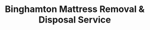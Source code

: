 ---
layout: location.njk
title: Binghamton Mattress Removal & Disposal Service
description: Professional mattress removal in Binghamton, NY. Next-day pickup  Licensed, insured, and eco-friendly serving the Triple Cities region.
permalink: /mattress-removal/new-york/binghamton/
city: Binghamton
state: New York
stateSlug: new-york
coordinates:
  lat: 42.0987
  lng: -75.9179
pricing:
  startingPrice: 125
  single: 125
  queen: 125
  king: 135
  boxSpring: 30
neighborhoods:
  - name: "Downtown Binghamton"
    zipCodes: ["13901"]
  - name: "Center City"
    zipCodes: ["13901"]
  - name: "North Side"
    zipCodes: ["13901"]
  - name: "East Side"
    zipCodes: ["13904"]
  - name: "West Side"
    zipCodes: ["13905"]
  - name: "First Ward"
    zipCodes: ["13905"]
  - name: "Ely Park"
    zipCodes: ["13905"]
  - name: "Southside East"
    zipCodes: ["13903"]
  - name: "Southside West"
    zipCodes: ["13903"]
  - name: "Chenango Street Corridor"
    zipCodes: ["13901"]
  - name: "Robinson Street Area"
    zipCodes: ["13904"]
  - name: "Court Street Corridor"
    zipCodes: ["13904"]
  - name: "Main Street West"
    zipCodes: ["13905"]
  - name: "Clinton Street"
    zipCodes: ["13905"]
  - name: "Antique Row"
    zipCodes: ["13905"]
  - name: "Prospect Mountain"
    zipCodes: ["13905"]
zipCodes: 
  - "13901"
  - "13903"
  - "13904"
  - "13905"
recyclingPartners:
  - "Broome County Landfill"
  - "MAT-EX Materials Exchange Program"
  - "Broome County Solid Waste Division"
localRegulations: "Binghamton classifies mattresses as 'trash' requiring special pickup arrangements. Contact Public Works Dispatch at 607-772-7020 for scheduling. Broome County operates a state-of-the-art landfill facility with recycling programs managed by the Division of Solid Waste Management at 607-778-2250."
nearbyCities:
  - name: "Syracuse"
    distance: "75 miles"
    isSuburb: false
  - name: "Albany"
    distance: "135 miles"
    isSuburb: false
  - name: "Rochester"
    distance: "110 miles"
    isSuburb: false
reviews:
  count: 187
  featured:
    - reviewer: "College Parent"
      rating: 5
      text: "Perfect timing for move-out weekend at Binghamton University. They handled our dorm mattress pickup efficiently while coordinating with campus housing requirements. Great service during the busy student moving season."
      neighborhood: "West Side"
    - reviewer: "Downtown Resident"
      rating: 5  
      text: "Living near the arts district, I needed quick service for my studio renovation. They navigated the narrow downtown streets perfectly and worked around my gallery opening schedule. Professional team that understands city logistics."
      neighborhood: "Downtown Binghamton"
    - reviewer: "First Ward Homeowner"
      rating: 5
      text: "Excellent experience with pickup from our historic home near Antique Row. They respected our neighborhood's character and handled our old Victorian-era furniture removal with care. Fair pricing and reliable service."
      neighborhood: "First Ward"
faqs:
  - question: "How quickly can you remove mattresses in Binghamton?"
    answer: "We provide next-day service throughout Binghamton and can coordinate with student move-out periods and residential renovation schedules for urgent pickups."
  - question: "Do you serve all Binghamton neighborhoods?"
    answer: "Yes, we provide comprehensive coverage from Downtown Center City to Southside, including the North Side, East Side, West Side, First Ward, and Ely Park areas."
  - question: "What's included in your $125 Binghamton pickup fee?"
    answer: "Base price covers pickup, loading, transportation, and eco-friendly recycling for one mattress. Box springs add $30 each."
  - question: "Can you coordinate with Binghamton University move-outs?"
    answer: "Absolutely. We understand the university calendar and can schedule around student housing transitions, particularly in the West Side neighborhoods with high student populations."
  - question: "Do you handle Broome County disposal requirements?"
    answer: "Yes, we manage all county disposal protocols and work with approved facilities including the Broome County Landfill and recycling programs."
  - question: "Are you licensed for waste removal in Broome County?"
    answer: "We maintain all required New York State and Broome County permits with full insurance coverage for residential and commercial pickups."
  - question: "Can you work around downtown Binghamton's traffic patterns?"
    answer: "Our drivers understand downtown logistics, parking restrictions, and can coordinate timing to minimize disruption during business hours or events."
  - question: "What payment methods do you accept in Binghamton?"
    answer: "We accept cash, all major credit cards, and provide invoicing for property management companies and student housing facilities."
schema:
  "@type": "LocalBusiness"
  name: "A Bedder World Binghamton"
  address:
    "@type": "PostalAddress"
    addressLocality: "Binghamton"
    addressRegion: "NY"
    addressCountry: "US"
  geo:
    "@type": "GeoCoordinates" 
    latitude: 42.0987
    longitude: -75.9179
  telephone: "(720) 263-6094"
  priceRange: "$125-$180"
  aggregateRating:
    "@type": "AggregateRating"
    ratingValue: 4.9
    reviewCount: 187
pageContent:
  heroDescription: "Professional mattress disposal serving the heart of the Triple Cities region and home to Binghamton University. Part of our nationwide network that has recycled over 1 million mattresses, we provide next-day pickup with transparent pricing "
  
  aboutService: "Binghamton's unique position as both a university town and historic river city creates distinctive mattress removal challenges we handle expertly. With nearly 48,000 residents plus thousands of Binghamton University students creating seasonal moving cycles, we coordinate efficiently with both permanent residents and the academic calendar. From downtown's thriving arts district and government centers to the West Side's mix of family homes and student housing, we understand Binghamton's seven distinct neighborhoods. Our service extends from the historic mansions near the Susquehanna River to the established residential areas of the North and East sides, handling everything from Victorian-era homes in the First Ward to modern student apartments near campus. Every mattress we collect joins our nationwide recycling network that has successfully diverted over 1 million mattresses from landfills, recovering steel springs, foam, and fabric components for sustainable reuse."

  serviceAreasIntro: "Our comprehensive service covers all of Binghamton's seven neighborhoods across four ZIP codes, from Downtown Center City (13901) with its government buildings and arts venues to the residential Southside communities (13903) along the Susquehanna River. We navigate the city's unique geography where two major rivers converge, serving the commercial corridors of Chenango Street on the North Side, the mixed-use areas of Robinson and Court streets on the East Side, and the Main Street commercial district on the West Side. Our drivers understand the seasonal rhythms that define this university town - coordinating with Binghamton University's academic calendar, handling increased demand during student move-out periods, and managing the steady residential needs of long-term residents throughout neighborhoods like Ely Park and the historic First Ward."

  regulationsCompliance: "Navigating Binghamton's waste management system requires specialized knowledge of both city and county protocols that separate professional services from unlicensed competitors. The city classifies mattresses as 'trash' requiring coordination with Public Works Dispatch at 607-772-7020, while Broome County operates comprehensive solid waste management through their state-of-the-art landfill facility. We maintain active relationships with the Broome County Division of Solid Waste Management and utilize programs like MAT-EX Materials Exchange to maximize recycling opportunities. Unlike generic haulers who may not understand local requirements, we coordinate seamlessly with both municipal collection schedules and county disposal protocols. Our established permits and insurance coverage protect residents and property managers, while our understanding of Binghamton's infrastructure - from downtown's narrow streets to the residential areas across multiple bridges - ensures efficient, compliant service that building owners and university housing can depend on."

  environmentalImpact: "Environmental responsibility takes on special importance in Binghamton, where the Susquehanna and Chenango rivers converge and community sustainability values run deep. As part of our nationwide network that has recycled over 1 million mattresses, we address the unique waste challenges facing this historic river city and university community. Through partnerships with Broome County's recycling programs and the MAT-EX Materials Exchange system, we ensure 80% of mattress components get recovered rather than adding to landfill capacity. Steel springs return to manufacturing, foam becomes carpet padding, and fabric gets repurposed into new products. This comprehensive approach serves both the environmental consciousness of the university community and the practical needs of a city where proper waste management protects the river systems that define Binghamton's geography and support the broader Triple Cities region."

  howItWorksScheduling: "Call or book online for next-day service throughout Binghamton and the Triple Cities. We coordinate with university move-out schedules, downtown business hours, and residential needs across all seven neighborhoods."

  howItWorksService: "Our licensed team specializes in Binghamton's unique challenges, from navigating historic downtown streets to coordinating with university housing requirements. We handle all county disposal protocols and work efficiently around the city's river-divided geography."

  howItWorksDisposal: "Every mattress joins our nationwide recycling network that has processed over 1 million mattresses. Materials go to Broome County-approved facilities where components get recovered for reuse instead of adding pressure to regional landfill capacity."

  sidebarStats:
    mattressesRemoved: "3,100"
---